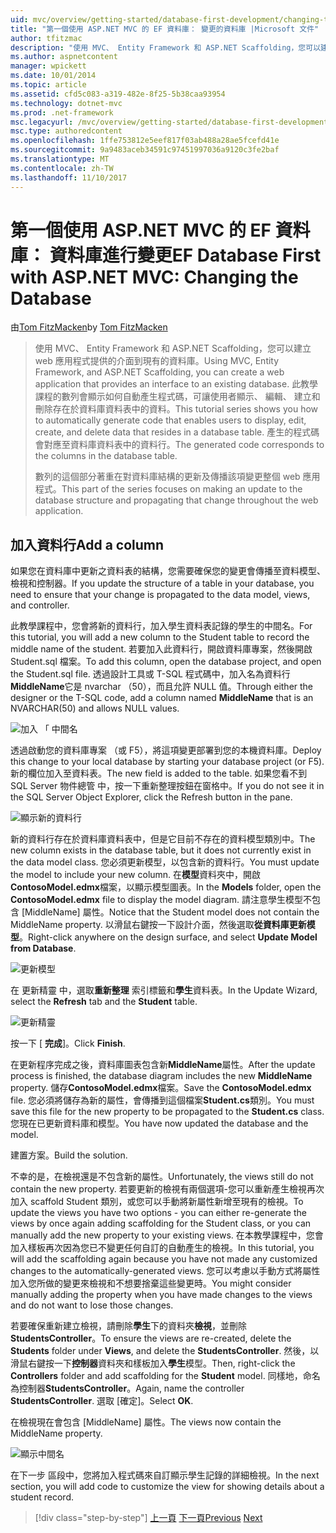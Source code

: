 ```yaml
---
uid: mvc/overview/getting-started/database-first-development/changing-the-database
title: "第一個使用 ASP.NET MVC 的 EF 資料庫： 變更的資料庫 |Microsoft 文件"
author: tfitzmac
description: "使用 MVC、 Entity Framework 和 ASP.NET Scaffolding，您可以建立 web 應用程式提供的介面到現有的資料庫。 此教學課程里..."
ms.author: aspnetcontent
manager: wpickett
ms.date: 10/01/2014
ms.topic: article
ms.assetid: cfd5c083-a319-482e-8f25-5b38caa93954
ms.technology: dotnet-mvc
ms.prod: .net-framework
msc.legacyurl: /mvc/overview/getting-started/database-first-development/changing-the-database
msc.type: authoredcontent
ms.openlocfilehash: 1ffe753812e5eef817f03ab488a28ae5fcefd41e
ms.sourcegitcommit: 9a9483aceb34591c97451997036a9120c3fe2baf
ms.translationtype: MT
ms.contentlocale: zh-TW
ms.lasthandoff: 11/10/2017
---
```

<a name="ef-database-first-with-aspnet-mvc-changing-the-database"></a><span data-ttu-id="efd2e-104">第一個使用 ASP.NET MVC 的 EF 資料庫： 資料庫進行變更</span><span class="sxs-lookup"><span data-stu-id="efd2e-104">EF Database First with ASP.NET MVC: Changing the Database</span></span>
====================
<span data-ttu-id="efd2e-105">由[Tom FitzMacken](https://github.com/tfitzmac)</span><span class="sxs-lookup"><span data-stu-id="efd2e-105">by [Tom FitzMacken](https://github.com/tfitzmac)</span></span>

> <span data-ttu-id="efd2e-106">使用 MVC、 Entity Framework 和 ASP.NET Scaffolding，您可以建立 web 應用程式提供的介面到現有的資料庫。</span><span class="sxs-lookup"><span data-stu-id="efd2e-106">Using MVC, Entity Framework, and ASP.NET Scaffolding, you can create a web application that provides an interface to an existing database.</span></span> <span data-ttu-id="efd2e-107">此教學課程的數列會顯示如何自動產生程式碼，可讓使用者顯示、 編輯、 建立和刪除存在於資料庫資料表中的資料。</span><span class="sxs-lookup"><span data-stu-id="efd2e-107">This tutorial series shows you how to automatically generate code that enables users to display, edit, create, and delete data that resides in a database table.</span></span> <span data-ttu-id="efd2e-108">產生的程式碼會對應至資料庫資料表中的資料行。</span><span class="sxs-lookup"><span data-stu-id="efd2e-108">The generated code corresponds to the columns in the database table.</span></span>
> 
> <span data-ttu-id="efd2e-109">數列的這個部分著重在對資料庫結構的更新及傳播該項變更整個 web 應用程式。</span><span class="sxs-lookup"><span data-stu-id="efd2e-109">This part of the series focuses on making an update to the database structure and propagating that change throughout the web application.</span></span>


## <a name="add-a-column"></a><span data-ttu-id="efd2e-110">加入資料行</span><span class="sxs-lookup"><span data-stu-id="efd2e-110">Add a column</span></span>

<span data-ttu-id="efd2e-111">如果您在資料庫中更新之資料表的結構，您需要確保您的變更會傳播至資料模型、 檢視和控制器。</span><span class="sxs-lookup"><span data-stu-id="efd2e-111">If you update the structure of a table in your database, you need to ensure that your change is propagated to the data model, views, and controller.</span></span>

<span data-ttu-id="efd2e-112">此教學課程中，您會將新的資料行，加入學生資料表記錄的學生的中間名。</span><span class="sxs-lookup"><span data-stu-id="efd2e-112">For this tutorial, you will add a new column to the Student table to record the middle name of the student.</span></span> <span data-ttu-id="efd2e-113">若要加入此資料行，開啟資料庫專案，然後開啟 Student.sql 檔案。</span><span class="sxs-lookup"><span data-stu-id="efd2e-113">To add this column, open the database project, and open the Student.sql file.</span></span> <span data-ttu-id="efd2e-114">透過設計工具或 T-SQL 程式碼中，加入名為資料行**MiddleName**它是 nvarchar （50），而且允許 NULL 值。</span><span class="sxs-lookup"><span data-stu-id="efd2e-114">Through either the designer or the T-SQL code, add a column named **MiddleName** that is an NVARCHAR(50) and allows NULL values.</span></span>

![加入 「 中間名](changing-the-database/_static/image1.png)

<span data-ttu-id="efd2e-116">透過啟動您的資料庫專案 （或 F5），將這項變更部署到您的本機資料庫。</span><span class="sxs-lookup"><span data-stu-id="efd2e-116">Deploy this change to your local database by starting your database project (or F5).</span></span> <span data-ttu-id="efd2e-117">新的欄位加入至資料表。</span><span class="sxs-lookup"><span data-stu-id="efd2e-117">The new field is added to the table.</span></span> <span data-ttu-id="efd2e-118">如果您看不到 SQL Server 物件總管 中，按一下重新整理按鈕在窗格中。</span><span class="sxs-lookup"><span data-stu-id="efd2e-118">If you do not see it in the SQL Server Object Explorer, click the Refresh button in the pane.</span></span>

![顯示新的資料行](changing-the-database/_static/image2.png)

<span data-ttu-id="efd2e-120">新的資料行存在於資料庫資料表中，但是它目前不存在的資料模型類別中。</span><span class="sxs-lookup"><span data-stu-id="efd2e-120">The new column exists in the database table, but it does not currently exist in the data model class.</span></span> <span data-ttu-id="efd2e-121">您必須更新模型，以包含新的資料行。</span><span class="sxs-lookup"><span data-stu-id="efd2e-121">You must update the model to include your new column.</span></span> <span data-ttu-id="efd2e-122">在**模型**資料夾中，開啟**ContosoModel.edmx**檔案，以顯示模型圖表。</span><span class="sxs-lookup"><span data-stu-id="efd2e-122">In the **Models** folder, open the **ContosoModel.edmx** file to display the model diagram.</span></span> <span data-ttu-id="efd2e-123">請注意學生模型不包含 [MiddleName] 屬性。</span><span class="sxs-lookup"><span data-stu-id="efd2e-123">Notice that the Student model does not contain the MiddleName property.</span></span> <span data-ttu-id="efd2e-124">以滑鼠右鍵按一下設計介面，然後選取**從資料庫更新模型**。</span><span class="sxs-lookup"><span data-stu-id="efd2e-124">Right-click anywhere on the design surface, and select **Update Model from Database**.</span></span>

![更新模型](changing-the-database/_static/image3.png)

<span data-ttu-id="efd2e-126">在 更新精靈 中，選取**重新整理** 索引標籤和**學生**資料表。</span><span class="sxs-lookup"><span data-stu-id="efd2e-126">In the Update Wizard, select the **Refresh** tab and the **Student** table.</span></span>

![更新精靈](changing-the-database/_static/image4.png)

<span data-ttu-id="efd2e-128">按一下 [ **完成**]。</span><span class="sxs-lookup"><span data-stu-id="efd2e-128">Click **Finish**.</span></span>

<span data-ttu-id="efd2e-129">在更新程序完成之後，資料庫圖表包含新**MiddleName**屬性。</span><span class="sxs-lookup"><span data-stu-id="efd2e-129">After the update process is finished, the database diagram includes the new **MiddleName** property.</span></span> <span data-ttu-id="efd2e-130">儲存**ContosoModel.edmx**檔案。</span><span class="sxs-lookup"><span data-stu-id="efd2e-130">Save the **ContosoModel.edmx** file.</span></span> <span data-ttu-id="efd2e-131">您必須將儲存為新的屬性，會傳播到這個檔案**Student.cs**類別。</span><span class="sxs-lookup"><span data-stu-id="efd2e-131">You must save this file for the new property to be propagated to the **Student.cs** class.</span></span> <span data-ttu-id="efd2e-132">您現在已更新資料庫和模型。</span><span class="sxs-lookup"><span data-stu-id="efd2e-132">You have now updated the database and the model.</span></span>

<span data-ttu-id="efd2e-133">建置方案。</span><span class="sxs-lookup"><span data-stu-id="efd2e-133">Build the solution.</span></span>

<span data-ttu-id="efd2e-134">不幸的是，在檢視還是不包含新的屬性。</span><span class="sxs-lookup"><span data-stu-id="efd2e-134">Unfortunately, the views still do not contain the new property.</span></span> <span data-ttu-id="efd2e-135">若要更新的檢視有兩個選項-您可以重新產生檢視再次加入 scaffold Student 類別，或您可以手動將新屬性新增至現有的檢視。</span><span class="sxs-lookup"><span data-stu-id="efd2e-135">To update the views you have two options - you can either re-generate the views by once again adding scaffolding for the Student class, or you can manually add the new property to your existing views.</span></span> <span data-ttu-id="efd2e-136">在本教學課程中，您會加入樣板再次因為您已不變更任何自訂的自動產生的檢視。</span><span class="sxs-lookup"><span data-stu-id="efd2e-136">In this tutorial, you will add the scaffolding again because you have not made any customized changes to the automatically-generated views.</span></span> <span data-ttu-id="efd2e-137">您可以考慮以手動方式將屬性加入您所做的變更來檢視和不想要捨棄這些變更時。</span><span class="sxs-lookup"><span data-stu-id="efd2e-137">You might consider manually adding the property when you have made changes to the views and do not want to lose those changes.</span></span>

<span data-ttu-id="efd2e-138">若要確保重新建立檢視，請刪除**學生**下的資料夾**檢視**，並刪除**StudentsController**。</span><span class="sxs-lookup"><span data-stu-id="efd2e-138">To ensure the views are re-created, delete the **Students** folder under **Views**, and delete the **StudentsController**.</span></span> <span data-ttu-id="efd2e-139">然後，以滑鼠右鍵按一下**控制器**資料夾和樣板加入**學生**模型。</span><span class="sxs-lookup"><span data-stu-id="efd2e-139">Then, right-click the **Controllers** folder and add scaffolding for the **Student** model.</span></span> <span data-ttu-id="efd2e-140">同樣地，命名為控制器**StudentsController**。</span><span class="sxs-lookup"><span data-stu-id="efd2e-140">Again, name the controller **StudentsController**.</span></span> <span data-ttu-id="efd2e-141">選取 [確定]。</span><span class="sxs-lookup"><span data-stu-id="efd2e-141">Select **OK**.</span></span>

<span data-ttu-id="efd2e-142">在檢視現在會包含 [MiddleName] 屬性。</span><span class="sxs-lookup"><span data-stu-id="efd2e-142">The views now contain the MiddleName property.</span></span>

![顯示中間名](changing-the-database/_static/image5.png)

<span data-ttu-id="efd2e-144">在下一步 區段中，您將加入程式碼來自訂顯示學生記錄的詳細檢視。</span><span class="sxs-lookup"><span data-stu-id="efd2e-144">In the next section, you will add code to customize the view for showing details about a student record.</span></span>

>[!div class="step-by-step"]
<span data-ttu-id="efd2e-145">[上一頁](generating-views.md)
[下一頁](customizing-a-view.md)</span><span class="sxs-lookup"><span data-stu-id="efd2e-145">[Previous](generating-views.md)
[Next](customizing-a-view.md)</span></span>
